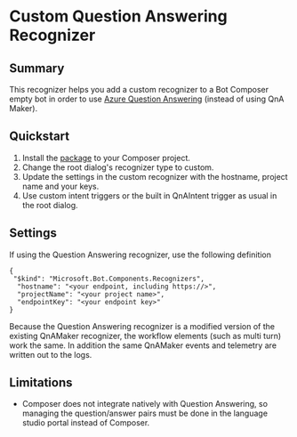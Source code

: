 # Custom Question Answering Recognizer 

## Summary
This recognizer helps you add a custom recognizer to a Bot Composer empty bot in order to use [Azure Question Answering](https://azure.microsoft.com/en-us/products/cognitive-services/question-answering/) (instead of using QnA Maker).

## Quickstart
1. Install the [package](https://www.nuget.org/packages/Microsoft.Bot.Components.Recognizers/) to your Composer project.
2. Change the root dialog's recognizer type to custom.
4. Update the settings in the custom recognizer with the hostname, project name and your keys.
3. Use custom intent triggers or the built in QnAIntent trigger as usual in the root dialog.

## Settings
If using the Question Answering recognizer, use the following definition

```
{
 "$kind": "Microsoft.Bot.Components.Recognizers",
  "hostname": "<your endpoint, including https://>",
  "projectName": "<your project name>",
  "endpointKey": "<your endpoint key>"
}
```

Because the Question Answering recognizer is a modified version of the existing QnAMaker recognizer, the workflow elements (such as multi turn) work the same. In addition the same QnAMaker events and telemetry are written out to the logs.

## Limitations

* Composer does not integrate natively with Question Answering, so managing the question/answer pairs must be done in the language studio portal instead of Composer.